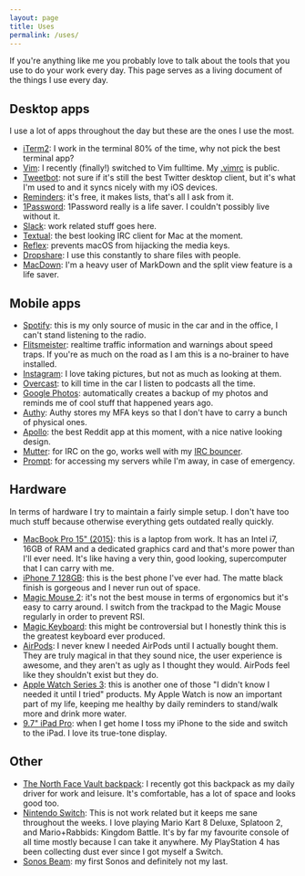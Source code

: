 ```yaml
---
layout: page
title: Uses
permalink: /uses/
---
```


If you're anything like me you probably love to talk about the tools that you use to do your work every day. This page serves as a living document of the things I use every day.

## Desktop apps

I use a lot of apps throughout the day but these are the ones I use the most.

* [iTerm2](https://www.iterm2.com/): I work in the terminal 80% of the time, why not pick the best terminal app?
* [Vim](https://vim.sourceforge.io): I recently (finally!) switched to Vim fulltime. My [.vimrc](https://github.com/mijndert/.vim) is public.
* [Tweetbot](https://tapbots.com/tweetbot/): not sure if it's still the best Twitter desktop client, but it's what I'm used to and it syncs nicely with my iOS devices.
* [Reminders](https://www.imore.com/reminders): it's free, it makes lists, that's all I ask from it.
* [1Password](https://1password.com/): 1Password really is a life saver. I couldn't possibly live without it.
* [Slack](https://slack.com/): work related stuff goes here.
* [Textual](https://www.codeux.com/textual/): the best looking IRC client for Mac at the moment.
* [Reflex](https://stuntsoftware.com/reflex/): prevents macOS from hijacking the media keys.
* [Dropshare](https://getdropsha.re/): I use this constantly to share files with people.
* [MacDown](https://macdown.uranusjr.com/): I'm a heavy user of MarkDown and the split view feature is a life saver.

## Mobile apps

* [Spotify](https://itunes.apple.com/nl/app/spotify-music/id324684580?mt=8): this is my only source of music in the car and in the office, I can't stand listening to the radio.
* [Flitsmeister](https://www.flitsmeister.nl/): realtime traffic information and warnings about speed traps. If you're as much on the road as I am this is a no-brainer to have installed.
* [Instagram](https://itunes.apple.com/nl/app/instagram/id389801252?mt=8): I love taking pictures, but not as much as looking at them.
* [Overcast](https://itunes.apple.com/us/app/overcast/id888422857?mt=8): to kill time in the car I listen to podcasts all the time.
* [Google Photos](https://itunes.apple.com/us/app/google-photos/id962194608?mt=8): automatically creates a backup of my photos and reminds me of cool stuff that happened years ago.
* [Authy](https://itunes.apple.com/nl/app/authy/id494168017?mt=8): Authy stores my MFA keys so that I don't have to carry a bunch of physical ones.
* [Apollo](https://itunes.apple.com/us/app/apollo-for-reddit/id979274575?mt=8): the best Reddit app at this moment, with a nice native looking design.
* [Mutter](https://www.mutterirc.com/): for IRC on the go, works well with my [IRC bouncer](https://hub.docker.com/r/mijndert/znc-docker/).
* [Prompt](https://panic.com/prompt/): for accessing my servers while I'm away, in case of emergency.

## Hardware

In terms of hardware I try to maintain a fairly simple setup. I don't have too much stuff because otherwise everything gets outdated really quickly.

* [MacBook Pro 15" (2015)](https://www.apple.com/macbook-pro/specs-2015/): this is a laptop from work. It has an Intel i7, 16GB of RAM and a dedicated graphics card and that's more power than I'll ever need. It's like having a very thin, good looking, supercomputer that I can carry with me.
* [iPhone 7 128GB](https://www.apple.com/shop/buy-iphone/iphone-7): this is the best phone I've ever had. The matte black finish is gorgeous and I never run out of space.
* [Magic Mouse 2](https://www.apple.com/shop/product/MLA02LL/A/magic-mouse-2): it's not the best mouse in terms of ergonomics but it's easy to carry around. I switch from the trackpad to the Magic Mouse regularly in order to prevent RSI.
* [Magic Keyboard](https://www.apple.com/nl/shop/product/MLA22N/A/magic-keyboard-nederlands): this might be controversial but I honestly think this is the greatest keyboard ever produced.
* [AirPods](https://www.apple.com/shop/product/MMEF2AM/A/airpods): I never knew I needed AirPods until I actually bought them. They are truly magical in that they sound nice, the user experience is awesome, and they aren't as ugly as I thought they would. AirPods feel like they shouldn't exist but they do.
* [Apple Watch Series 3](https://www.apple.com/apple-watch-series-3/): this is another one of those "I didn't know I needed it until I tried" products. My Apple Watch is now an important part of my life, keeping me healthy by daily reminders to stand/walk more and drink more water.
* [9.7" iPad Pro](https://www.apple.com/nl/ipad-pro/): when I get home I toss my iPhone to the side and switch to the iPad. I love its true-tone display.

## Other

* [The North Face Vault backpack](https://www.thenorthface.nl/shop/nl/tnf-nl/vault-rugzak-chj0): I recently got this backpack as my daily driver for work and leisure. It's comfortable, has a lot of space and looks good too.
* [Nintendo Switch](https://www.nintendo.com/switch/): This is not work related but it keeps me sane throughout the weeks. I love playing Mario Kart 8 Deluxe, Splatoon 2, and Mario+Rabbids: Kingdom Battle. It's by far my favourite console of all time mostly because I can take it anywhere. My PlayStation 4 has been collecting dust ever since I got myself a Switch.
* [Sonos Beam](https://www.sonos.com/nl-nl/shop/beam.html): my first Sonos and definitely not my last.
